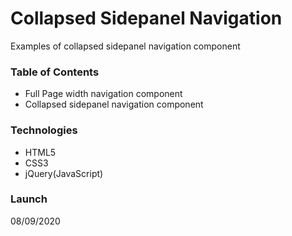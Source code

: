 # **Collapsed Sidepanel Navigation**
Examples of collapsed sidepanel navigation component

### **Table of Contents**
- Full Page width navigation component
- Collapsed sidepanel navigation component

### **Technologies**
- HTML5
- CSS3
- jQuery(JavaScript)

### **Launch**
08/09/2020

